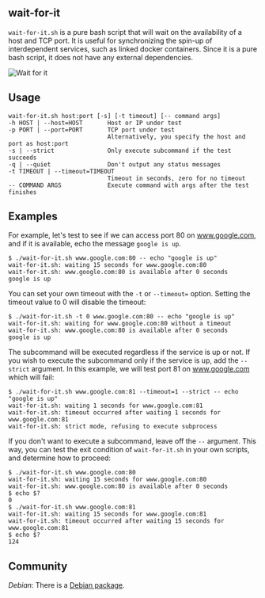 ## wait-for-it

`wait-for-it.sh` is a pure bash script that will wait on the availability of a host and TCP port.  It is useful for synchronizing the spin-up of interdependent services, such as linked docker containers.  Since it is a pure bash script, it does not have any external dependencies.

![Wait for it](https://octodex.github.com/images/yaktocat.png)

## Usage

```
wait-for-it.sh host:port [-s] [-t timeout] [-- command args]
-h HOST | --host=HOST       Host or IP under test
-p PORT | --port=PORT       TCP port under test
                            Alternatively, you specify the host and port as host:port
-s | --strict               Only execute subcommand if the test succeeds
-q | --quiet                Don't output any status messages
-t TIMEOUT | --timeout=TIMEOUT
                            Timeout in seconds, zero for no timeout
-- COMMAND ARGS             Execute command with args after the test finishes
```

## Examples

For example, let's test to see if we can access port 80 on www.google.com, and if it is available, echo the message `google is up`.

```
$ ./wait-for-it.sh www.google.com:80 -- echo "google is up"
wait-for-it.sh: waiting 15 seconds for www.google.com:80
wait-for-it.sh: www.google.com:80 is available after 0 seconds
google is up
```

You can set your own timeout with the `-t` or `--timeout=` option.  Setting the timeout value to 0 will disable the timeout:

```
$ ./wait-for-it.sh -t 0 www.google.com:80 -- echo "google is up"
wait-for-it.sh: waiting for www.google.com:80 without a timeout
wait-for-it.sh: www.google.com:80 is available after 0 seconds
google is up
```

The subcommand will be executed regardless if the service is up or not.  If you wish to execute the subcommand only if the service is up, add the `--strict` argument. In this example, we will test port 81 on www.google.com which will fail:

```
$ ./wait-for-it.sh www.google.com:81 --timeout=1 --strict -- echo "google is up"
wait-for-it.sh: waiting 1 seconds for www.google.com:81
wait-for-it.sh: timeout occurred after waiting 1 seconds for www.google.com:81
wait-for-it.sh: strict mode, refusing to execute subprocess
```

If you don't want to execute a subcommand, leave off the `--` argument.  This way, you can test the exit condition of `wait-for-it.sh` in your own scripts, and determine how to proceed:

```
$ ./wait-for-it.sh www.google.com:80
wait-for-it.sh: waiting 15 seconds for www.google.com:80
wait-for-it.sh: www.google.com:80 is available after 0 seconds
$ echo $?
0
$ ./wait-for-it.sh www.google.com:81
wait-for-it.sh: waiting 15 seconds for www.google.com:81
wait-for-it.sh: timeout occurred after waiting 15 seconds for www.google.com:81
$ echo $?
124
```

## Community

*Debian*: There is a [Debian package](https://tracker.debian.org/pkg/wait-for-it).
